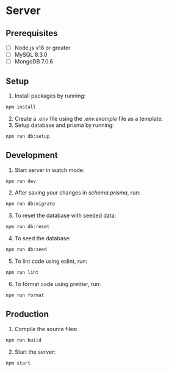 # Server

## Prerequisites

- [ ] Node.js v18 or greater
- [ ] MySQL 8.3.0
- [ ] MongoDB 7.0.6

## Setup

1. Install packages by running:

```sh
npm install
```

2. Create a _.env_ file using the _.env.example_ file as a template.
3. Setup database and prisma by running:

```sh
npm run db:setup
```

## Development

1. Start server in watch mode:

```sh
npm run dev
```

2. After saving your changes in _schema.prisma_, run:

```sh
npm run db:migrate
```

3. To reset the database with seeded data:

```sh
npm run db:reset
```

4. To seed the database:

```sh
npm run db:seed
```

5. To lint code using eslint, run:

```sh
npm run lint
```

6. To format code using prettier, run:

```sh
npm run format
```

## Production

1. Compile the source files:

```sh
npm run build
```

2. Start the server:

```sh
npm start
```
